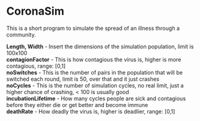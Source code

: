 # CoronaSim

This is a short program to simulate the spread of an illness through a community.

**Length, Width** - Insert the dimensions of the simulation population, limit is 100x100  
**contagionFactor** - This is how contagious the virus is, higher is more contagious, range: [0,1]  
**noSwitches** - This is the number of pairs in the population that will be switched each round, limit is 50, over that and it just crashes  
**noCycles** - This is the number of simulation cycles, no real limit, just a higher chance of crashing, < 100 is usually good  
**incubationLifetime** - How many cycles people are sick and contagious before they either die or get better and become immune  
**deathRate** - How deadly the virus is, higher is deadlier, range: [0,1]  
